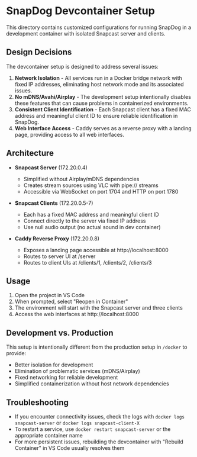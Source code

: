 # SnapDog Devcontainer Setup

This directory contains customized configurations for running SnapDog in a development container with isolated Snapcast server and clients.

## Design Decisions

The devcontainer setup is designed to address several issues:

1. **Network Isolation** - All services run in a Docker bridge network with fixed IP addresses, eliminating host network mode and its associated issues.
2. **No mDNS/Avahi/Airplay** - The development setup intentionally disables these features that can cause problems in containerized environments.
3. **Consistent Client Identification** - Each Snapcast client has a fixed MAC address and meaningful client ID to ensure reliable identification in SnapDog.
4. **Web Interface Access** - Caddy serves as a reverse proxy with a landing page, providing access to all web interfaces.

## Architecture

- **Snapcast Server** (172.20.0.4)
  - Simplified without Airplay/mDNS dependencies
  - Creates stream sources using VLC with pipe:// streams
  - Accessible via WebSocket on port 1704 and HTTP on port 1780

- **Snapcast Clients** (172.20.0.5-7)
  - Each has a fixed MAC address and meaningful client ID
  - Connect directly to the server via fixed IP address
  - Use null audio output (no actual sound in dev container)

- **Caddy Reverse Proxy** (172.20.0.8)
  - Exposes a landing page accessible at http://localhost:8000
  - Routes to server UI at /server
  - Routes to client UIs at /clients/1, /clients/2, /clients/3

## Usage

1. Open the project in VS Code
2. When prompted, select "Reopen in Container"
3. The environment will start with the Snapcast server and three clients
4. Access the web interfaces at http://localhost:8000

## Development vs. Production

This setup is intentionally different from the production setup in `/docker` to provide:
- Better isolation for development
- Elimination of problematic services (mDNS/Airplay) 
- Fixed networking for reliable development
- Simplified containerization without host network dependencies

## Troubleshooting

- If you encounter connectivity issues, check the logs with `docker logs snapcast-server` or `docker logs snapcast-client-X`
- To restart a service, use `docker restart snapcast-server` or the appropriate container name
- For more persistent issues, rebuilding the devcontainer with "Rebuild Container" in VS Code usually resolves them